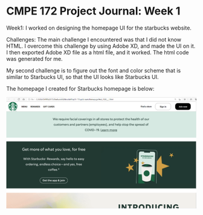 # CMPE 172 Project Journal: Week 1

Week1: I worked on designing the homepage UI for the starbucks website. 

Challenges: The main challenge I encountered was that I did not know HTML. I overcome this challenge by using Adobe XD, and made the UI on it. I then exported Adobe XD file as a html file, and it worked. The html code was generated for me.

My second challenge is to figure out the font and color scheme that is similar to Starbucks UI, so that the UI looks like Starbucks UI.

The homepage I created for Starbucks homepage is below:

![](Images/Hompage.PNG)
